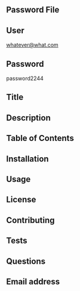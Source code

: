 ## Password File

## User

whatever@what.com

## Password

password2244

## Title

## Description 

## Table of Contents

## Installation

## Usage

## License

## Contributing

## Tests

## Questions

## Email address